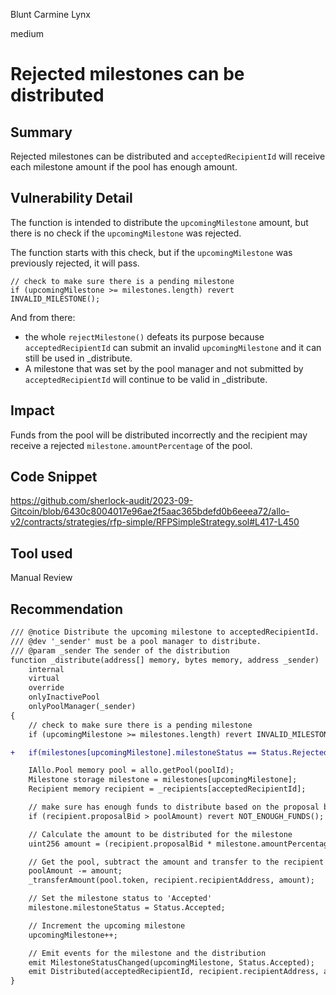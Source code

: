Blunt Carmine Lynx

medium

# Rejected milestones can be distributed
## Summary

Rejected milestones can be distributed and `acceptedRecipientId` will receive each milestone amount if the pool has enough amount.

## Vulnerability Detail

The function is intended to distribute the `upcomingMilestone` amount, but there is no check if the `upcomingMilestone` was rejected. 

The function starts with this check, but if the `upcomingMilestone` was previously rejected, it will pass. 

```solidity
// check to make sure there is a pending milestone
if (upcomingMilestone >= milestones.length) revert INVALID_MILESTONE();
```

And from there: 

- the whole `rejectMilestone()` defeats its purpose because `acceptedRecipientId` can submit an invalid `upcomingMilestone` and it can still be used in _distribute.
- A milestone that was set by the pool manager and not submitted by `acceptedRecipientId` will continue to be valid in _distribute.

## Impact

Funds from the pool will be distributed incorrectly and the recipient may receive a rejected `milestone.amountPercentage` of the pool.

## Code Snippet

https://github.com/sherlock-audit/2023-09-Gitcoin/blob/6430c8004017e96ae2f5aac365bdefd0b6eeea72/allo-v2/contracts/strategies/rfp-simple/RFPSimpleStrategy.sol#L417-L450

## Tool used

Manual Review

## Recommendation

```diff
/// @notice Distribute the upcoming milestone to acceptedRecipientId.
/// @dev '_sender' must be a pool manager to distribute.
/// @param _sender The sender of the distribution
function _distribute(address[] memory, bytes memory, address _sender)
    internal
    virtual
    override
    onlyInactivePool
    onlyPoolManager(_sender)
{
    // check to make sure there is a pending milestone
    if (upcomingMilestone >= milestones.length) revert INVALID_MILESTONE();

+   if(milestones[upcomingMilestone].milestoneStatus == Status.Rejected) revert INVALID_MILESTONE();

    IAllo.Pool memory pool = allo.getPool(poolId);
    Milestone storage milestone = milestones[upcomingMilestone];
    Recipient memory recipient = _recipients[acceptedRecipientId];

    // make sure has enough funds to distribute based on the proposal bid
    if (recipient.proposalBid > poolAmount) revert NOT_ENOUGH_FUNDS();

    // Calculate the amount to be distributed for the milestone
    uint256 amount = (recipient.proposalBid * milestone.amountPercentage) / 1e18;

    // Get the pool, subtract the amount and transfer to the recipient
    poolAmount -= amount;
    _transferAmount(pool.token, recipient.recipientAddress, amount);

    // Set the milestone status to 'Accepted'
    milestone.milestoneStatus = Status.Accepted;

    // Increment the upcoming milestone
    upcomingMilestone++;

    // Emit events for the milestone and the distribution
    emit MilestoneStatusChanged(upcomingMilestone, Status.Accepted);
    emit Distributed(acceptedRecipientId, recipient.recipientAddress, amount, _sender);
}
```